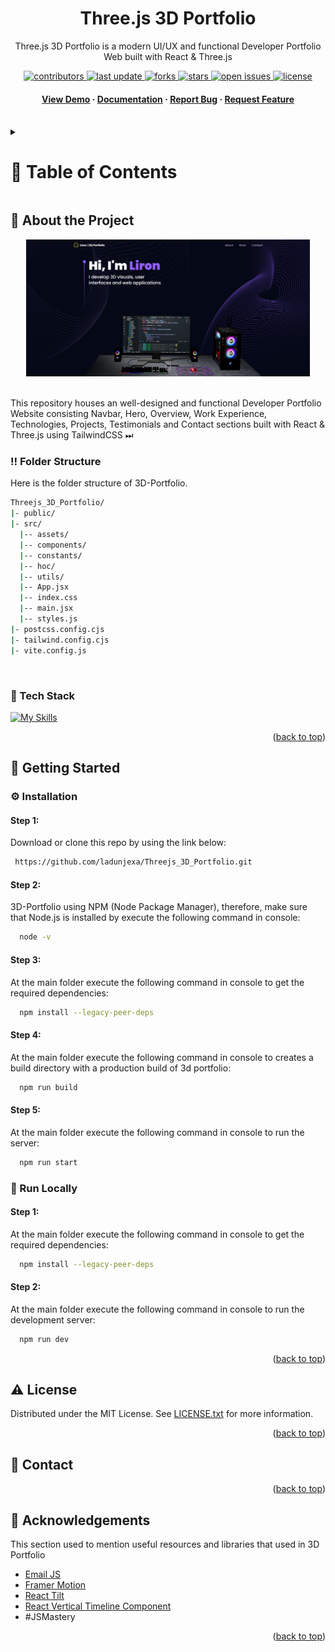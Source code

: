 <a name="readme-top"></a>
<div align="center">

  

  <h1>Three.js 3D Portfolio</h1>
  
  <p>
    Three.js 3D Portfolio is a modern UI/UX and functional Developer Portfolio Web built with React & Three.js
  </p>

<!-- Badges -->
<p>
  <a href="https://github.com/EmmanuelloDaniele/3D-Porfolio/graphs/contributors">
    <img src="https://img.shields.io/github/contributors/EmmanuelloDaniele/3D-Porfolio" alt="contributors" />
  </a>
  <a href="">
    <img src="https://img.shields.io/github/last-commit/EmmanuelloDaniele/3D-Porfolio" alt="last update" />
  </a>
  <a href="https://github.com/EmmanuelloDaniele/3D-Porfolio/network/members">
    <img src="https://img.shields.io/github/forks/EmmanuelloDaniele/3D-Porfolio" alt="forks" />
  </a>
  <a href="https://github.com/EmmanuelloDaniele/3D-Porfolio/stargazers">
    <img src="https://img.shields.io/github/stars/EmmanuelloDaniele/3D-Porfolio" alt="stars" />
  </a>
  <a href="https://github.com/EmmanuelloDaniele/3D-Porfolio/issues/">
    <img src="https://img.shields.io/github/issues/EmmanuelloDaniele/3D-Porfolio" alt="open issues" />
  </a>
  <a href="https://github.com/EmmanuelloDaniele/3D-Porfolio/blob/master/LICENSE">
    <img src="https://img.shields.io/github/license/EmmanuelloDaniele/Threejs_3D_Portfolio.svg" alt="license" />
  </a>
</p>
   
 <h4>
    <a href="https://emmanuello.vercel.app/">View Demo</a>
  <span> · </span>
    <a href="https://github.com/EmmanuelloDaniele/3D-Porfolio">Documentation</a>
  <span> · </span>
    <a href="https://github.com/EmmanuelloDaniele/3D-Porfolio/issues/">Report Bug</a>
  <span> · </span>
    <a href="https://github.com/EmmanuelloDaniele/3D-Porfolio/issues/">Request Feature</a>
  </h4>
</div>

<br />

<!-- Table of Contents -->
<details>

<summary>

# :notebook_with_decorative_cover: Table of Contents

</summary>

- [About the Project](#star2-about-the-project)
  * [Folder Structure](#bangbang-folder-structure)
  * [Tech Stack](#space_invader-tech-stack)
- [Getting Started](#toolbox-getting-started)
  * [Installation](#gear-installation)
  * [Run Locally](#running-run-locally)
- [Contributing](#wave-contributing)
- [License](#warning-license)
- [Contact](#handshake-contact)
- [Acknowledgements](#gem-acknowledgements)

</details>  

<!-- About the Project -->
## :star2: About the Project

<div align="center">
  <img src="readme_assets/3d-portfolio.png" height="auto" width="90%"/>
</div>

<br />

This repository houses an well-designed and functional Developer Portfolio Website consisting Navbar, Hero, Overview, Work Experience, Technologies, Projects, Testimonials and Contact sections built with React & Three.js using TailwindCSS ⏭

<!-- Folder Structure -->
### :bangbang: Folder Structure

Here is the folder structure of 3D-Portfolio.
```bash
Threejs_3D_Portfolio/
|- public/
|- src/
  |-- assets/
  |-- components/
  |-- constants/
  |-- hoc/
  |-- utils/
  |-- App.jsx
  |-- index.css
  |-- main.jsx
  |-- styles.js
|- postcss.config.cjs
|- tailwind.config.cjs
|- vite.config.js
```
<br />

<!-- TechStack -->
### :space_invader: Tech Stack

[![My Skills](https://skillicons.dev/icons?i=js,react,tailwind,threejs)](https://skillicons.dev)

<p align="right">(<a href="#readme-top">back to top</a>)</p>

<!-- Getting Started -->
## :toolbox: Getting Started

<!-- Installation -->
### :gear: Installation

#### Step 1:
Download or clone this repo by using the link below:

```bash
 https://github.com/ladunjexa/Threejs_3D_Portfolio.git
```

#### Step 2:

3D-Portfolio using NPM (Node Package Manager), therefore, make sure that Node.js is installed by execute the following command in console:

```bash
  node -v
```

#### Step 3:

At the main folder execute the following command in console to get the required dependencies:

```bash
  npm install --legacy-peer-deps
```

#### Step 4:

At the main folder execute the following command in console to creates a build directory with a production build of 3d portfolio:

```bash
  npm run build
```

#### Step 5:

At the main folder execute the following command in console to run the server:

```bash
  npm run start
```

<!-- Run Locally -->
### :running: Run Locally

#### Step 1:

At the main folder execute the following command in console to get the required dependencies:

```bash
  npm install --legacy-peer-deps
```

#### Step 2:

At the main folder execute the following command in console to run the development server:

```bash
  npm run dev
```

<p align="right">(<a href="#readme-top">back to top</a>)</p>



<!-- License -->
## :warning: License

Distributed under the MIT License. See [LICENSE.txt](https://github.com/EmmanuelloDaniele/3D-Porfolio/blob/main/LICENSE) for more information.

<p align="right">(<a href="#readme-top">back to top</a>)</p>

<!-- Contact -->
## :handshake: Contact



<p align="right">(<a href="#readme-top">back to top</a>)</p>

<!-- Acknowledgments -->
## :gem: Acknowledgements

This section used to mention useful resources and libraries that used in 3D Portfolio

 - [Email JS](https://www.emailjs.com/)
 - [Framer Motion](https://www.framer.com/motion/)
 - [React Tilt](https://www.npmjs.com/package/react-tilt)
 - [React Vertical Timeline Component](https://www.npmjs.com/package/react-vertical-timeline-component)
 - #JSMastery

<p align="right">(<a href="#readme-top">back to top</a>)</p>


